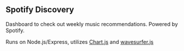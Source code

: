## Spotify Discovery

Dashboard to check out weekly music recommendations. Powered by Spotify.

Runs on Node.js/Express, utilizes [Chart.js](http://www.chartjs.org) and [wavesurfer.js](https://wavesurfer-js.org)
